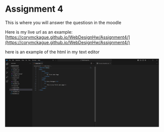 # Assignment 4

This is where you will answer the questiosn in the moodle

Here is my live url as an example: 
[https://corymckague.github.io/WebDesignHw/Assignment4/](https://corymckague.github.io/WebDesignHw/Assignment4/)

here is an example of the html in my text editor

![example](./images/example.png)
